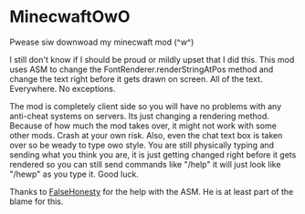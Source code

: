 # MinecwaftOwO
Pwease siw downwoad my minecwaft mod (^w^)

I still don't know if I should be proud or mildly upset that I did this. This mod uses ASM to change the FontRenderer.renderStringAtPos method and change the text right before it gets drawn on screen. All of the text. Everywhere. No exceptions.

The mod is completely client side so you will have no problems with any anti-cheat systems on servers. Its just changing a rendering method. Because of how much the mod takes over, it might not work with some other mods. Crash at your own risk. Also, even the chat text box is taken over so be weady to type owo style. You are still physically typing and sending what you think you are, it is just getting changed right before it gets rendered so you can still send commands like "/help" it will just look like "/hewp" as you type it. Good luck.

Thanks to [FalseHonesty](https://github.com/FalseHonesty) for the help with the ASM. He is at least part of the blame for this.

